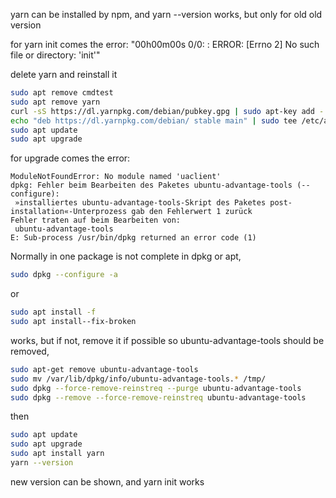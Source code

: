 yarn can be installed by npm, and yarn --version works, but only for old
old version

for yarn init comes the error: "00h00m00s 0/0: : ERROR: \[Errno 2\] No
such file or directory: \'init\'"

delete yarn and reinstall it

``` {.bash org-language="sh"}
sudo apt remove cmdtest
sudo apt remove yarn
curl -sS https://dl.yarnpkg.com/debian/pubkey.gpg | sudo apt-key add -
echo "deb https://dl.yarnpkg.com/debian/ stable main" | sudo tee /etc/apt/sources.list.d/yarn.list
sudo apt update
sudo apt upgrade
```

for upgrade comes the error:

    ModuleNotFoundError: No module named 'uaclient'
    dpkg: Fehler beim Bearbeiten des Paketes ubuntu-advantage-tools (--configure):
     »installiertes ubuntu-advantage-tools-Skript des Paketes post-installation«-Unterprozess gab den Fehlerwert 1 zurück
    Fehler traten auf beim Bearbeiten von:
     ubuntu-advantage-tools
    E: Sub-process /usr/bin/dpkg returned an error code (1)

Normally in one package is not complete in dpkg or apt,

``` {.bash org-language="sh"}
sudo dpkg --configure -a
```

or

``` {.bash org-language="sh"}
sudo apt install -f
sudo apt install--fix-broken
```

works, but if not, remove it if possible so ubuntu-advantage-tools
should be removed,

``` {.bash org-language="sh"}
sudo apt-get remove ubuntu-advantage-tools
sudo mv /var/lib/dpkg/info/ubuntu-advantage-tools.* /tmp/
sudo dpkg --force-remove-reinstreq --purge ubuntu-advantage-tools
sudo dpkg --remove --force-remove-reinstreq ubuntu-advantage-tools
```

then

``` {.bash org-language="sh"}
sudo apt update
sudo apt upgrade
sudo apt install yarn
yarn --version
```

new version can be shown, and yarn init works
